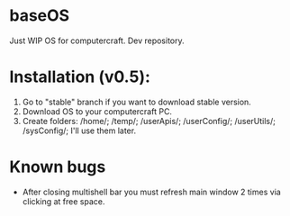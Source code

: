 # baseOS
Just WIP OS for computercraft. Dev repository. 

# Installation (v0.5):
1. Go to "stable" branch if you want to download stable version.
2. Download OS to your computercraft PC.
3. Create folders: /home/; /temp/; /userApis/; /userConfig/; /userUtils/; /sysConfig/; I'll use them later.

# Known bugs
* After closing multishell bar you must refresh  main window 2 times via clicking at free space.
